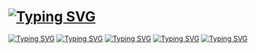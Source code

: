 <h1>
  <a href="https://git.io/typing-svg"><img src="https://readme-typing-svg.herokuapp.com?font=Ubuntu&weight=700&pause=1000&color=618D26&background=FFFFFF00&vCenter=true&multiline=true&width=435&height=40&lines=Full-Stack+Developer+C%2B%2B+%2F+.NET" alt="Typing SVG" /></a>
</h1>
<a href="https://git.io/typing-svg"><img src="https://readme-typing-svg.herokuapp.com?font=Ubuntu&duration=2000&pause=1000&color=618D26&background=FFFFFF00&vCenter=true&multiline=true&repeat=false&width=635&lines=Frontend+%5B+HTML+%2F+CSS+%2F+JS+%2F+C%2B%2B+(ImGui)+%2F+C%23+(WPF)+%5D" alt="Typing SVG" /></a>
<a href="https://git.io/typing-svg"><img src="https://readme-typing-svg.herokuapp.com?font=Ubuntu&duration=2000&pause=1000&color=618D26&background=FFFFFF00&vCenter=true&multiline=true&repeat=false&width=650&lines=Backend+%5B+ASP.NET+%2F+NGINX+%2F+Redis+%2F+PostgreSQL+%2F+RabbitMQ+%2F+Docker+%5D" alt="Typing SVG" /></a>
<a href="https://git.io/typing-svg"><img src="https://readme-typing-svg.herokuapp.com?font=Ubuntu&duration=2000&pause=1000&color=618D26&background=FFFFFF00&vCenter=true&multiline=true&repeat=false&width=650&lines=Using+Libs+.NET+%5B+EF+core+(ORM)+%2F+StackExchange.Redis+(Cache)+%5D" alt="Typing SVG" /></a>
<a href="https://git.io/typing-svg"><img src="https://readme-typing-svg.herokuapp.com?font=Ubuntu&duration=2000&pause=1000&color=618D26&background=FFFFFF00&vCenter=true&multiline=true&repeat=false&width=635&lines=Using+Libs+C%2B%2B+%5B+CPR%2C++POCO%2C+AMQP-CPP%2C++JSON+%5D" alt="Typing SVG" /></a>
<a href="https://git.io/typing-svg"><img src="https://readme-typing-svg.herokuapp.com?font=Ubuntu&duration=2000&pause=1000&color=618D26&background=FFFFFF00&vCenter=true&multiline=true&repeat=false&width=635&lines=Operation+Systems+%5B+Windows+%2F+Ubuntu+22.04+LTS+%5D" alt="Typing SVG" /></a>
